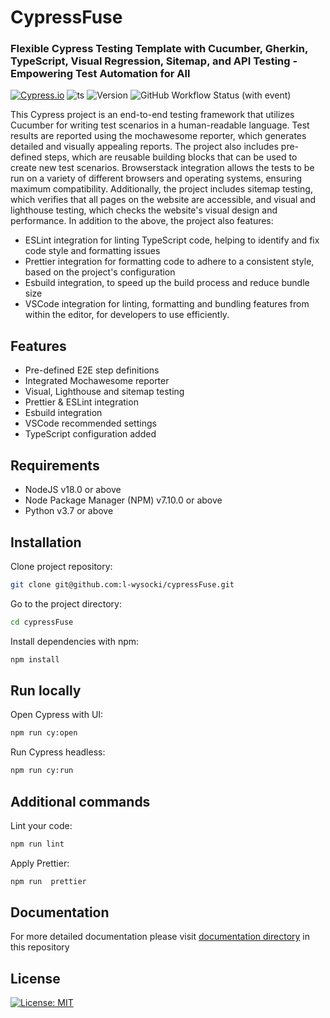 # CypressFuse
### Flexible Cypress Testing Template with Cucumber, Gherkin, TypeScript, Visual Regression, Sitemap, and API Testing - Empowering Test Automation for All

[![Cypress.io](https://img.shields.io/badge/tested%20with-Cypress-04C38E.svg)](https://www.cypress.io/) ![ts](https://badgen.net/badge/-/TypeScript?icon=typescript&label&labelColor=blue&color=555555) ![Version](https://img.shields.io/badge/dynamic/json?url=https%3A%2F%2Fraw.githubusercontent.com%2Fl-wysocki%2FCypressFuse%2Fmain%2Fpackage.json&query=%24.version&label=Version) ![GitHub Workflow Status (with event)](https://img.shields.io/github/actions/workflow/status/l-wysocki/CypressFuse/linter.yml)



This Cypress project is an end-to-end testing framework that utilizes Cucumber for writing test scenarios in a human-readable language. Test results are reported using the mochawesome reporter, which generates detailed and visually appealing reports. The project also includes pre-defined steps, which are reusable building blocks that can be used to create new test scenarios. Browserstack integration allows the tests to be run on a variety of different browsers and operating systems, ensuring maximum compatibility. Additionally, the project includes sitemap testing, which verifies that all pages on the website are accessible, and visual and lighthouse testing, which checks the website's visual design and performance.
In addition to the above, the project also features:

- ESLint integration for linting TypeScript code, helping to identify and fix code style and formatting issues
- Prettier integration for formatting code to adhere to a consistent style, based on the project's configuration
- Esbuild integration, to speed up the build process and reduce bundle size
- VSCode integration for linting, formatting and bundling features from within the editor, for developers to use efficiently.

## Features

- Pre-defined E2E step definitions
- Integrated Mochawesome reporter
- Visual, Lighthouse and sitemap testing
- Prettier & ESLint integration
- Esbuild integration
- VSCode recommended settings
- TypeScript configuration added

## Requirements

- NodeJS v18.0 or above
- Node Package Manager (NPM) v7.10.0 or above
- Python v3.7 or above

## Installation

Clone project repository:

```bash
git clone git@github.com:l-wysocki/cypressFuse.git
```

Go to the project directory:

```bash
cd cypressFuse
```

Install dependencies with npm:

```bash
npm install
```

## Run locally

Open Cypress with UI:

```bash
npm run cy:open
```

Run Cypress headless:

```bash
npm run cy:run
```

## Additional commands

Lint your code:
```bash
npm run lint
```

Apply Prettier:
```bash
npm run  prettier
```

## Documentation

For more detailed documentation please visit [documentation directory](/docs/) in this repository

## License

[![License: MIT](https://img.shields.io/badge/License-MIT-yellow.svg)](/LICENSE.md)
